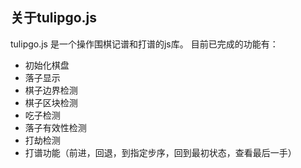## 关于tulipgo.js
tulipgo.js 是一个操作围棋记谱和打谱的js库。
目前已完成的功能有：
* 初始化棋盘
* 落子显示
* 棋子边界检测
* 棋子区块检测
* 吃子检测
* 落子有效性检测
* 打劫检测
* 打谱功能（前进，回退，到指定步序，回到最初状态，查看最后一手）


